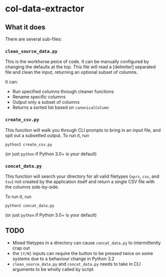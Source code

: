 # col-data-extractor


## What it does

There are several sub-files:

### `clean_source_data.py`

This is the workhorse peice of code. It can be manually configured by changing the defaults at the top. 
This file will read a [delimiter] separated file and clean the input, returning an optional subset of columns.

It can:

- Run specified columns through cleaner functions
- Rename specific columns
- Output only a subset of columns
- Returns a sorted list based on `canonicalColumn`

### `create_csv.py`

This function will walk you through CLI prompts to bring in an input file, and spit out a subsetted output. To run it, run

```
python3 create_csv.py
```

(or just `python` if Python 3.0+ is your default)

### `concat_data.py`

This function will search your directory for all valid filetypes (`xprs`, `csv`, and `tsv`) not created by the application itself and return a single CSV file with the columns side-by-side.

To run it, run

```
python3 concat_data.py
```

(or just `python` if Python 3.0+ is your default)


## TODO

- Mixed filetypes in a directory can cause `concat_data.py` to intermittently crap out
- the `[Y/N]` inputs can require the button to be pressed twice on some systems due to a behaviour change in Python 3.2
- `clean_source_data.py` and `concat_data.py` needs to take in CLI arguments to be wholly called by script
